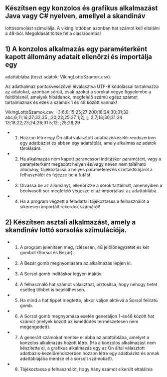 


## Készítsen egy konzolos és grafikus alkalmazást Java vagy C# nyelven, amellyel a skandináv
lottósorsolást szimulálja. A viking lottóban azonban hat számot kell eltalálni a 48-ból. Megoldását
töltse fel a classroomba!

## 1) A konzolos alkalmazás egy paraméterként kapott állomány adatait ellenőrzi és importálja egy 
adattáblába (teszt adatok: VikingLottoSzamok.csv). 

Az adathalmaz pontosvesszővel elválasztva UTF-8 kódolással tartalmazza az adatokat, azonban 
sérült, csak azokat a sorokat vegye figyelembe a feltöltésnél, amelyek hibátlanok, megfelelő számú
egész számot tartalmaznak és ezek a számok 1 és 48 között vannak!

VikingLottoSzamok.csv:
-3;6;8;15;25;27
200;18;24;30;31;32
abc;6;11;16;27;32;35
;;20;22;25;27
1;2;;;;;
2;7;18;30;31;34
13;18;22;23;24;26;31
5;12; ;25;28;29 

- 1) Hozzon létre egy Ön által választott adatbáziskezelő-rendszerben egy adatbázist és abban 
egy adattáblát, amely alkalmas az adatok tárolására.

- 2) Ha alkalmazás nem kapott parancssori indításkor paramétert, vagy a paraméterként 
megadott helyen és/vagy néven nem található állomány, tájékoztassa a helyes 
paraméterezés szintaktikájáról a felhasználót és fejezze be a futást.
- 3) Olvassa be az állományt, ellenőrizze a sorok tartalmát, amennyiben a beolvasott sor 
megfelelő végezze el az importálást az adattáblába.
- 4) Ha a program végzett a feladattal tájékoztassa a felhasználót a sikeresen importált 
rekordok számáról!

## 2) Készítsen asztali alkalmazást, amely a skandináv lottó sorsolás szimulációja. 


- 1) A program jelenítsen meg, ízlésesen, 48 jelölőnégyzetet és két gombot (Sorsol és Bezár).
- 2) A Bezár gomb megnyomására az alkalmazás lépjen ki.
- 3) A Sorsol gomb indításkor legyen inaktív.
- 4) A felhasználó hat számot választhat, biztosítsa, hogy nehogy hetet esetleg többet is 
bejelölhessen.
- 5) Ha mind a hat tippet megtette, akkor váljon aktívvá a Sorsol feliratú gomb.
- 6) A Sorsol gomb megnyomása esetén generáljon 1-és48 között hat számot (melyek között az
ismétlődés természetesen nem megengedett). 
- 7) A generált számokat mentse el abba az adattáblába, amelyet a konzolos alkalmazás hozott 
létre. (Ha a konzolos alkalmazást nem készítette el, a grafikus alkalmazás egy az Ön által 
választott adatbázis-kezelőrendszerben hozzon létre egy adatbázist és annak adattáblájába 
mentse el a sorsolt számokat!).
- 8) Tájékoztassa a felhasználót, hogy hány számot sikerült eltalálnia
